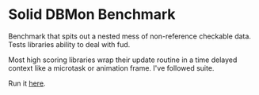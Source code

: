 # Solid DBMon Benchmark

Benchmark that spits out a nested mess of non-reference checkable data. Tests libraries ability to deal with fud.

Most high scoring libraries wrap their update routine in a time delayed context like a microtask or animation frame. I've followed suite.

Run it [here](https://ryansolid.github.io/solid-dbmon/).